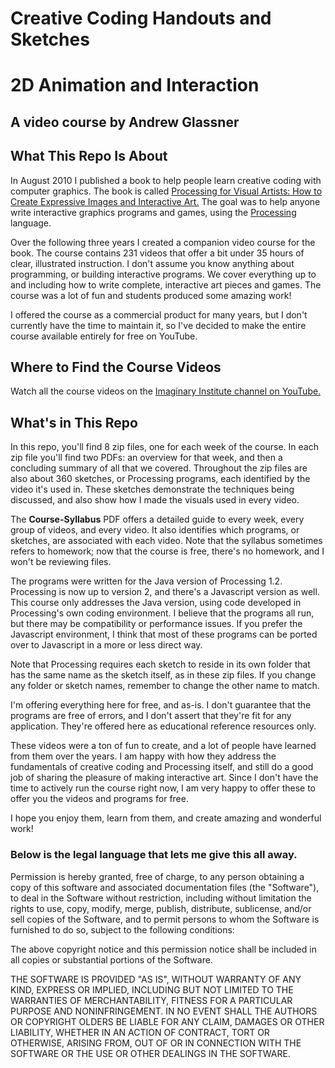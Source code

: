 # Creative Coding Handouts and Sketches

# 2D Animation and Interaction
## A video course by Andrew Glassner

## What This Repo Is About

In August 2010 I published a book to help people learn creative coding with computer graphics.
The book is called
[Processing for Visual Artists: How to Create Expressive Images and Interactive Art.](https://www.amazon.com/dp/1568817169)
The goal was to help anyone write interactive graphics programs and games,
using the [Processing](https://processing.org/) language.

Over the following three years I created a companion video course for the book.
The course contains 231 videos that offer a bit under 35 hours of clear, illustrated
instruction. I don't assume you know anything about programming, or building interactive
programs. We cover everything up to and including how to write complete, interactive art pieces and games.
The course was a lot of fun and students produced some amazing work!

I offered the course as a commercial product for many years, but I don't currently
have the time to maintain it, so I've decided to
make the entire course available entirely for free on YouTube.

## Where to Find the Course Videos

Watch all the course videos on the
[Imaginary Institute channel on YouTube.](https://www.youtube.com/channel/UCYC6pH1kUIReTVzX7TIpvAw)

## What's in This Repo

In this repo, you'll find 8 zip files, one for each week of the course. In each zip
file you'll find two PDFs: an overview for that week,
and then a concluding summary of all that we covered.
Throughout the zip files are also about 360 sketches, or Processing programs, each identified by the
video it's used in. These sketches demonstrate the techniques being discussed,
and also show how I made the visuals used in every video.

The **Course-Syllabus** PDF offers a detailed guide to every week, every group of 
videos, and every video. It also identifies which programs, or sketches, are 
associated with each video. Note that the syllabus sometimes refers to homework;
now that the course is free, there's no homework, and I won't be reviewing files.

The programs were written for the Java version of Processing 1.2. 
Processing is now up to version 2, and there's a Javascript version as well.
This course only addresses the Java version, using code developed in Processing's
own coding environment. 
I believe that the programs all run, but there may be compatibility
or performance issues. 
If you prefer the Javascript environment,
I think that most of these programs can be ported
over to Javascript in a more or less direct way.

Note that Processing requires each sketch to reside in its own folder 
that has the same name as the sketch itself, 
as in these zip files.
If you change any folder or sketch names,
remember to change the other name to match.

I'm offering everything here for free, and as-is. I don't guarantee that the programs
are free of errors, and I don't assert that they're fit for any application. They're
offered here as educational reference resources only.

These videos were a ton of fun to create, and a lot of people have
learned from them over the years. 
I am happy with how they address the fundamentals of creative coding
and Processing itself, and still do a good job of sharing the pleasure
of making interactive art.
Since I don't have the time to actively run the course right now,
I am very happy to offer these to offer you the videos and programs for free.

I hope you enjoy them, learn from them, and create amazing and
wonderful work!

### Below is the legal language that lets me give this all away.

Permission is hereby granted, free of charge, to any person obtaining a copy of this 
software and associated documentation files (the "Software"), to deal in the Software 
without restriction, including without limitation the rights to use, copy, modify, 
merge, publish, distribute, sublicense, and/or sell copies of the Software, and to 
permit persons to whom the Software is furnished to do so, subject to the following conditions:

The above copyright notice and this permission notice shall be included in all 
copies or substantial portions of the Software.

THE SOFTWARE IS PROVIDED "AS IS", WITHOUT WARRANTY OF ANY KIND, EXPRESS OR IMPLIED, 
INCLUDING BUT NOT LIMITED TO THE WARRANTIES OF MERCHANTABILITY, FITNESS FOR A 
PARTICULAR PURPOSE AND NONINFRINGEMENT. IN NO EVENT SHALL THE AUTHORS OR COPYRIGHT 
OLDERS BE LIABLE FOR ANY CLAIM, DAMAGES OR OTHER LIABILITY, WHETHER IN AN ACTION 
OF CONTRACT, TORT OR OTHERWISE, ARISING FROM, OUT OF OR IN CONNECTION WITH THE 
SOFTWARE OR THE USE OR OTHER DEALINGS IN THE SOFTWARE. 
